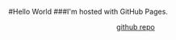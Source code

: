 #Hello World
###I'm hosted with GitHub Pages.
<p align='center'><a href='https://kvrga.github.io'>github repo</a></p>
